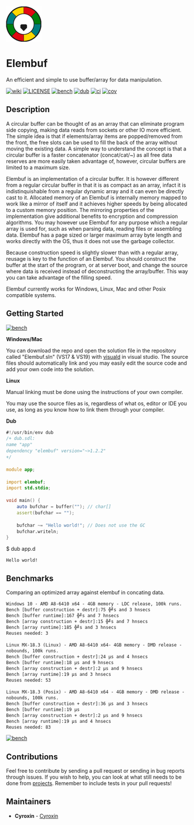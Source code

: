 
[![logo](logotiny.png)]()

# Elembuf
An efficient and simple to use buffer/array for data manipulation.

[![wiki](https://img.shields.io/badge/​-Circular%20buffer-9cf?logo=Wikipedia)](https://en.wikipedia.org/wiki/Circular_buffer)
[![LICENSE](https://img.shields.io/github/license/Cyroxin/Elembuf)](LICENSE)
[![bench](https://img.shields.io/badge/benchmarks-%20-brightgreen?logo=fastly)](https://github.com/Cyroxin/Elembuf#benchmarks)
[![dub](https://img.shields.io/dub/v/elembuf?color=light%20green&logoColor=light%20green)](https://code.dlang.org/packages/elembuf)
[![ci](https://travis-ci.com/Cyroxin/Elembuf.svg?branch=master)](https://travis-ci.com/github/Cyroxin/Elembuf)
[![cov](https://img.shields.io/codecov/c/github/Cyroxin/Elembuf)](https://codecov.io/gh/Cyroxin/Elembuf)



## Description
A circular buffer can be thought of as an array that can eliminate program side copying, making data reads from sockets or other IO more efficient. The simple idea is that if elements/array items are popped/removed from the front, the free slots can be used to fill the back of the array without moving the existing data. A simple way to understand the concept is that a circular buffer is a faster concatenator (concat/cat/~) as all free data reserves are more easily taken advantage of, however, circular buffers are limited to a maximum size.

Elembuf is an implementation of a circular buffer. It is however different from a regular circular buffer in that it is as compact as an array, infact it is indistinquishable from a regular dynamic array and it can even be directly cast to it. Allocated memory of an Elembuf is internally memory mapped to work like a mirror of itself and it achieves higher speeds by being allocated to a custom memory position. The mirroring properties of the implementation give additional benefits to encryption and compression algorithms. You may however use Elembuf for any purpose which a regular array is used for, such as when parsing data, reading files or assembling data. Elembuf has a page sized or larger maximum array byte length and works directly with the OS, thus it does not use the garbage collector.

Because construction speed is slightly slower than with a regular array, reusage is key to the function of an Elembuf. You should construct the buffer at the start of the program, or at server boot, and change the source where data is received instead of deconstructing the array/buffer. This way you can take advantage of the filling speed.

Elembuf currently works for Windows, Linux, Mac and other Posix compatible systems. 


## Getting Started
 
[![bench](https://img.shields.io/badge/-documentation-dimgrey?style=for-the-badge&logo=Read%20the%20Docs&logoColor=brown)](https://cyroxin.github.io/Elembuf/elembuf.html)

**Windows/Mac**

You can download the repo and open the solution file in the repository called "Elembuf.sln" (VS17 & VS19) with [visuald](https://github.com/dlang/visuald) in visual studio. The source files should automatically link and you may easily edit the source code and add your own code into the solution.

**Linux**

Manual linking must be done using the instructions of your own compiler. 

You may use the source files as is, regardless of what os, editor or IDE you use, as long as you know how to link
them through your compiler. 

**Dub**

```` D
#!/usr/bin/env dub
/+ dub.sdl:
name "app"
dependency "elembuf" version="~>1.2.2"
+/

module app;

import elembuf;
import std.stdio;

void main() {
    auto bufchar = buffer(""); // char[]
    assert(bufchar == "");
  
    bufchar ~= "Hello world!"; // Does not use the GC
    bufchar.writeln;
}

````
$ dub app.d

    Hello world!

## Benchmarks

Comparing an optimized array against elembuf in concating data. 

    Windows 10 - AMD A8-6410 x64 - 4GB memory - LDC release, 100k runs.
	Bench [buffer construction + destr]:75 ╬╝s and 3 hnsecs
	Bench [buffer runtime]:167 ╬╝s and 7 hnsecs
	Bench [array construction + destr]:15 ╬╝s and 7 hnsecs
	Bench [array runtime]:185 ╬╝s and 3 hnsecs
	Reuses needed: 3
    
	Linux MX-18.3 (Linux) - AMD A8-6410 x64- 4GB memory - DMD release -nobounds, 100k runs.
	Bench [buffer construction + destr]:24 μs and 4 hnsecs
	Bench [buffer runtime]:18 μs and 9 hnsecs
	Bench [array construction + destr]:2 μs and 9 hnsecs
	Bench [array runtime]:19 μs and 3 hnsecs
	Reuses needed: 53
    
	Linux MX-18.3 (Posix) - AMD A8-6410 x64 - 4GB memory - DMD release -nobounds, 100k runs.
	Bench [buffer construction + destr]:36 μs and 3 hnsecs
	Bench [buffer runtime]:19 μs
	Bench [array construction + destr]:2 μs and 9 hnsecs
	Bench [array runtime]:19 μs and 4 hnsecs
	Reuses needed: 83
    



[![bench](https://img.shields.io/badge/-lib%20comparison-dimgrey?style=for-the-badge&logo=fastly)](https://github.com/mingwugmail/liblfdsd/blob/master/comparison/README.md)

## Contributions

Feel free to contribute by sending a pull request or sending in bug reports through issues. If you wish to help, you can look at what still needs to be done from [projects](https://github.com/Cyroxin/Elembuf/projects). Remember to include tests in your pull requests!

## Maintainers

* **Cyroxin** - [Cyroxin](https://github.com/cyroxin)

